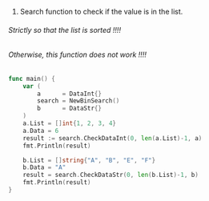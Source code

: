 1. Search function to check if the value is in the list.
###### Strictly so that the list is sorted !!!!
###### Otherwise, this function does not work !!!!

```go
func main() {
	var (
		a      = DataInt{}
		search = NewBinSearch()
		b      = DataStr{}
	)
	a.List = []int{1, 2, 3, 4}
	a.Data = 6
	result := search.CheckDataInt(0, len(a.List)-1, a)
	fmt.Println(result)

	b.List = []string{"A", "B", "E", "F"}
	b.Data = "A"
	result = search.CheckDataStr(0, len(b.List)-1, b)
	fmt.Println(result)
}
```
